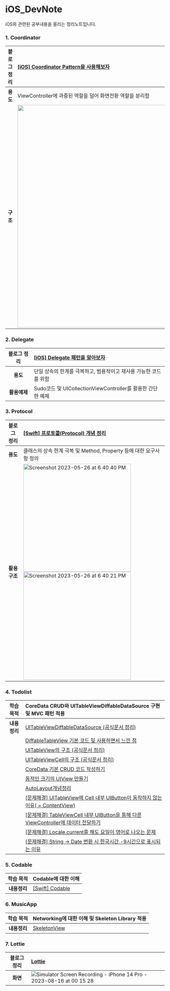 # iOS_DevNote
iOS와 관련된 공부내용을 올리는 정리노트입니다.


### 1. Coordinator
|블로그 정리|[[iOS] Coordinator Pattern을 사용해보자](https://developer-eddy403.tistory.com/55)|
|:-:|:-|
|**용도**|ViewController에 과중된 역할을 덜어 화면전환 역할을 분리함|
|**구조**|<img src="https://user-images.githubusercontent.com/98405970/227105422-677420dc-6c2b-408f-a445-f454fcc42730.png" width=700>|

### 2. Delegate
|블로그 정리|[[iOS] Delegate 패턴을 알아보자](https://developer-eddy403.tistory.com/56)|
|:-:|:-|
|**용도**|단일 상속의 한계를 극복하고, 범용적이고 재사용 가능한 코드를 위함|
|**활용예제**|Sudo코드 및 UICollectionViewController를 활용한 간단한 예제|

### 3. Protocol
|블로그 정리|[[Swift] 프로토콜(Protocol) 개념 정리](https://developer-eddy403.tistory.com/76)|
|:-:|:-|
|**용도**|클래스의 상속 한계 극복 및 Method, Property 등에 대한 요구사항 정의|
|**활용 구조**|<img width="340" alt="Screenshot 2023-05-26 at 6 40 40 PM" src="https://github.com/JUNY0110/iOS_UIKit_DevNote/assets/98405970/1e7cb606-fd30-4368-9a67-63a80288faed"> <img width="340" alt="Screenshot 2023-05-26 at 6 40 21 PM" src="https://github.com/JUNY0110/iOS_UIKit_DevNote/assets/98405970/ec34b5d9-48f9-4a61-b1a0-3577f4aaba70">|

### 4. Todolist
|학습 목적|CoreData CRUD와 UITableViewDiffableDataSource 구현 및 MVC 패턴 적용|
|:-:|:-|
|**내용 정리**|[UITableViewDiffableDataSource (공식문서 정리)](https://www.notion.so/joonyong/UITableViewDiffableDataSource-9b082193973b4631b211b51d9f77260f)|
||[DiffableTableView 기본 코드 및 사용하면서 느낀 점](https://www.notion.so/joonyong/DiffableTableView-e5ada3679c494bd89fc47c0a9cce2908)|
||[UITableView의 구조 (공식문서 정리)](https://www.notion.so/joonyong/192003377e874df2af7386f1ad55fe86?p=40d56bbd3bd4467583042c02a63bf147&pm=s)|
||[UITableViewCell의 구조 (공식문서 정리)](https://www.notion.so/joonyong/UITableViewCell-af816b228bb24c8b97f23b8225c56e38)|
||[CoreData 기본 CRUD 코드 작성하기](https://www.notion.so/joonyong/192003377e874df2af7386f1ad55fe86?p=daa51ff010d74b6390256cf3a72f8f86&pm=s)|
||[동적인 크기의 UIView 만들기](https://www.notion.so/joonyong/192003377e874df2af7386f1ad55fe86?p=71b700a48ef44380809f384b66b4c52c&pm=s)|
||[AutoLayout개념정리](https://www.notion.so/joonyong/192003377e874df2af7386f1ad55fe86?p=3598b492c6404ad48f9689841aa151b5&pm=s)|
||[[문제해결] UITableView에 Cell  내부 UIButton이 동작하지 않는 이유( = ContentView)](https://www.notion.so/joonyong/192003377e874df2af7386f1ad55fe86?p=e96314d7ac5d400aaa9d98e3989a7155&pm=s)|
||[[문제해결] TableViewCell 내부 UIButton을 통해 다른 ViewController에 데이터 전달하기](https://www.notion.so/joonyong/192003377e874df2af7386f1ad55fe86?p=9f7cf00822ff47afaf04f4d3b780fc03&pm=s)|
||[[문제해결] Locale.current를 해도 요일이 영어로 나오는 문제](https://www.notion.so/joonyong/192003377e874df2af7386f1ad55fe86?p=45e2bd2f46f8480da8b845e9fbe86d4d&pm=s)|
||[[문제해결] String → Date 변환 시 한국시간 -9시간으로 표시되는 이유](https://www.notion.so/joonyong/192003377e874df2af7386f1ad55fe86?p=0b6307ee57ec47068dab013002e375f8&pm=s)|


### 5. Codable
|학습 목적|Codable에 대한 이해|
|:-:|:-|
|**내용정리**|[[Swift] Codable](https://www.notion.so/joonyong/192003377e874df2af7386f1ad55fe86?p=12f5fc810b7e49198bbdf31873e94506&pm=s)|


### 6. MusicApp
|학습 목적|Networking에 대한 이해 및 Skeleton Library 적용|
|:-:|:-|
|**내용정리**|[SkeletonView](https://www.notion.so/joonyong/192003377e874df2af7386f1ad55fe86?p=5740fac89b6f4dfb8b97673eafb234eb&pm=s)|

### 7. Lottie
|블로그 정리|[Lottie](https://www.notion.so/joonyong/192003377e874df2af7386f1ad55fe86?p=eb9e3091ece4442b9250d1853da11e8e&pm=s)|
|:-:|:-|
|**화면**|![Simulator Screen Recording - iPhone 14 Pro - 2023-08-16 at 00 15 28](https://github.com/JUNY0110/iOS_UIKit_DevNote/assets/98405970/9505f9fd-81a4-4e31-8af8-1a150553a0a4)|
